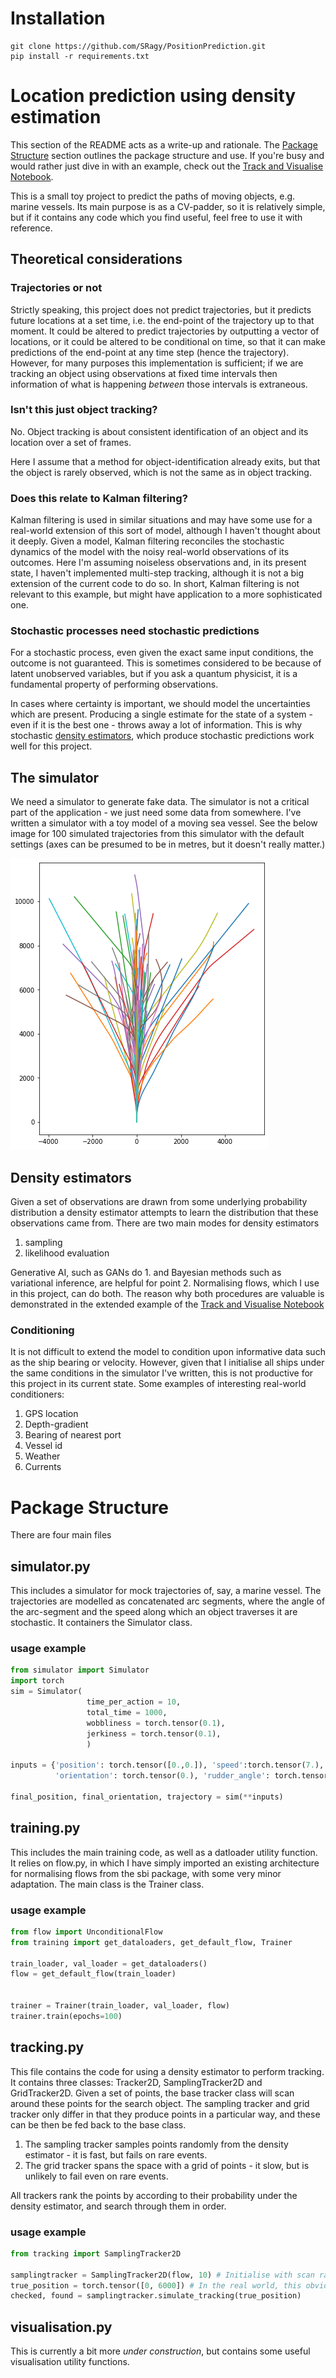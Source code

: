 # Installation

```
git clone https://github.com/SRagy/PositionPrediction.git
pip install -r requirements.txt
```

# Location prediction using density estimation
This section of the README acts as a write-up and rationale. The [Package Structure](./README.md#Package-Structure) section outlines the package structure and use. If you're busy and would rather just dive in with an example, check out the [Track and Visualise Notebook](./TrackAndVisualise.ipynb).

This is a small toy project to predict the paths of moving objects, e.g. marine vessels. Its main purpose is as a CV-padder, so it is relatively simple, but if it contains any code which you find useful, feel free to use it with reference. 

## Theoretical considerations
### Trajectories or not

Strictly speaking, this project does not predict trajectories, but it predicts future locations at a set time, i.e. the end-point of the trajectory up to that moment. It could be altered to predict trajectories by outputting a vector of locations, or it could be altered to be conditional on time, so that it can make predictions of the end-point at any time step (hence the trajectory). However, for many purposes this implementation is sufficient; if we are tracking an object using observations at fixed time intervals then information of what is happening *between* those intervals is extraneous.

### Isn't this just object tracking?

No. Object tracking is about consistent identification of an object and its location over a set of frames.

Here I assume that a method for object-identification already exits, but that the object is rarely observed, which is not the same as in object tracking.

### Does this relate to Kalman filtering?
Kalman filtering is used in similar situations and may have some use for a real-world extension of this sort of model, although I haven't thought about it deeply. Given a model, Kalman filtering reconciles the stochastic dynamics of the model with the noisy real-world observations of its outcomes. Here I'm assuming noiseless observations and, in its present state, I haven't implemented multi-step tracking, although it is not a big extension of the current code to do so. In short, Kalman filtering is not relevant to this example, but might have application to a more sophisticated one.

### Stochastic processes need stochastic predictions
For a stochastic process, even given the exact same input conditions, the outcome is not guaranteed. This is sometimes considered to be because of latent unobserved variables, but if you ask a quantum physicist, it is a fundamental property of performing observations.

In cases where certainty is important, we should model the uncertainties which are present. Producing a single estimate for the state of a system - even if it is the best one - throws away a lot of information. This is why stochastic [density estimators](./README.md#Density-estimators), which produce stochastic predictions work well for this project.

## The simulator
We need a simulator to generate fake data. The simulator is not a critical part of the application - we just need some data from somewhere. I've written a simulator with a toy model of a moving sea vessel. See the below image for 100 simulated trajectories from this simulator with the default settings (axes can be presumed to be in metres, but it doesn't really matter.)

![trajectories](./trajectories.png)

## Density estimators
Given a set of observations are drawn from some underlying probability distribution a density estimator attempts to learn the distribution that these observations came from. There are two main modes for density estimators

1. sampling
2. likelihood evaluation

Generative AI, such as GANs do 1. and Bayesian methods such as variational inference, are helpful for point 2. Normalising flows, which I use in this project, can do both. The reason why both procedures are valuable is demonstrated in the extended example of the [Track and Visualise Notebook](./TrackAndVisualise.ipynb)

### Conditioning
It is not difficult to extend the model to condition upon informative data such as the ship bearing or velocity. However, given that I initialise all ships under the same conditions in the simulator I've written, this is not productive for this project in its current state. Some examples of interesting real-world conditioners:

1. GPS location
2. Depth-gradient
3. Bearing of nearest port
4. Vessel id
5. Weather
6. Currents


# Package Structure
There are four main files

## simulator.py
This includes a simulator for mock trajectories of, say, a marine vessel. The trajectories are modelled as concatenated arc segments, where the angle of the arc-segment and the speed along which an object traverses it are stochastic. It containers the Simulator class.

### usage example
```python
from simulator import Simulator
import torch
sim = Simulator(
                 time_per_action = 10, 
                 total_time = 1000,
                 wobbliness = torch.tensor(0.1),
                 jerkiness = torch.tensor(0.1),
                 )

inputs = {'position': torch.tensor([0.,0.]), 'speed':torch.tensor(7.), 
          'orientation': torch.tensor(0.), 'rudder_angle': torch.tensor(0.)}

final_position, final_orientation, trajectory = sim(**inputs)
```

## training.py
This includes the main training code, as well as a datloader utility function. It relies on flow.py, in which I have simply imported an existing architecture for normalising flows from the sbi package, with some very minor adaptation. The main class is the Trainer class.

### usage example
```python
from flow import UnconditionalFlow
from training import get_dataloaders, get_default_flow, Trainer

train_loader, val_loader = get_dataloaders()
flow = get_default_flow(train_loader)


trainer = Trainer(train_loader, val_loader, flow)
trainer.train(epochs=100)
```

## tracking.py
This file contains the code for using a density estimator to perform tracking. It contains three classes: Tracker2D, SamplingTracker2D and GridTracker2D. Given a set of points, the base tracker class will scan around these points for the search object. The sampling tracker and grid tracker only differ in that they produce points in a particular way, and these can be then be fed back to the base class.

1. The sampling tracker samples points randomly from the density estimator - it is fast, but fails on rare events.
2. The grid tracker spans the space with a grid of points - it slow, but is unlikely to fail even on rare events.

All trackers rank the points by according to their probability under the density estimator, and search through them in order.

### usage example
```python
from tracking import SamplingTracker2D

samplingtracker = SamplingTracker2D(flow, 10) # Initialise with scan radius of 10
true_position = torch.tensor([0, 6000]) # In the real world, this obviously wouldn't be provided.
checked, found = samplingtracker.simulate_tracking(true_position) 
```

## visualisation.py
This is currently a bit more *under construction*, but contains some useful visualisation utility functions. 
